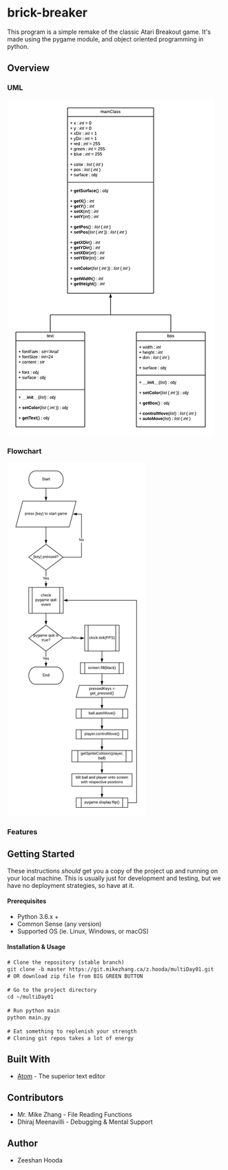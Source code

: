 # brick-breaker

This program is a simple remake of the classic Atari Breakout game. It's
made using the pygame module, and object oriented programming in python.

## Overview

### UML

![](__media__/uml-small.png)

### Flowchart

![](__media__/flowchart-small.png)

### Features

## Getting Started

These instructions *should* get you a copy of the project up and running
on your local machine. This is usually just for development and testing,
but we have no deployment strategies, so have at it.

#### Prerequisites

- Python 3.6.x +
- Common Sense (any version)
- Supported OS (ie. Linux, Windows, or macOS)

#### Installation & Usage

```
# Clone the repository (stable branch)
git clone -b master https://git.mikezhang.ca/z.hooda/multiDay01.git
# OR download zip file from BIG GREEN BUTTON

# Go to the project directory
cd ~/multiDay01

# Run python main
python main.py

# Eat something to replenish your strength
# Cloning git repos takes a lot of energy
```

## Built With

- [Atom](https://atom.io) - The superior text editor

## Contributors
- Mr. Mike Zhang - File Reading Functions
- Dhiraj Meenavilli - Debugging & Mental Support

## Author
- Zeeshan Hooda